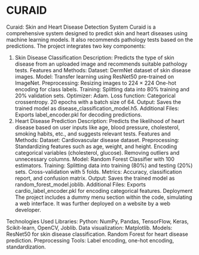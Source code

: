 # CURAID
Curaid: Skin and Heart Disease Detection System
Curaid is a comprehensive system designed to predict skin and heart diseases using machine learning models. It also recommends pathology tests based on the predictions. The project integrates two key components:

1. Skin Disease Classification
Description: Predicts the type of skin disease from an uploaded image and recommends suitable pathology tests.
Features and Methods:
  Dataset: DermNet dataset of skin disease images.
  Model: Transfer learning using ResNet50 pre-trained on ImageNet.
  Preprocessing:
    Resizing images to 224 × 224
    One-hot encoding for class labels.
Training:
Splitting data into 80% training and 20% validation sets.
Optimizer: Adam.
Loss function: Categorical crossentropy.
20 epochs with a batch size of 64.
Output: Saves the trained model as disease_classification_model.h5.
Additional Files: Exports label_encoder.pkl for decoding predictions.
3. Heart Disease Prediction
Description: Predicts the likelihood of heart disease based on user inputs like age, blood pressure, cholesterol, smoking habits, etc., and suggests relevant tests.
Features and Methods:
Dataset: Cardiovascular disease dataset.
Preprocessing:
Standardizing features such as age, weight, and height.
Encoding categorical variables (cholesterol, glucose).
Removing outliers and unnecessary columns.
Model: Random Forest Classifier with 100 estimators.
Training:
Splitting data into training (80%) and testing (20%) sets.
Cross-validation with 5 folds.
Metrics: Accuracy, classification report, and confusion matrix.
Output: Saves the trained model as random_forest_model.joblib.
Additional Files: Exports cardio_label_encoder.pkl for encoding categorical features.
Deployment
The project includes a dummy menu section within the code, simulating a web interface. It was further deployed on a website by a web developer.

Technologies Used
Libraries:
Python: NumPy, Pandas, TensorFlow, Keras, Scikit-learn, OpenCV, Joblib.
Data visualization: Matplotlib.
Models:
ResNet50 for skin disease classification.
Random Forest for heart disease prediction.
Preprocessing Tools: Label encoding, one-hot encoding, standardization.
